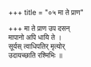 +++
title = "०५ मा ते प्राण"

+++
मा ते प्राण उप दसन्  
मापानो अपि धायि ते ।  
सूर्यस् त्वाधिपतिर् मृत्योर्  
उदायच्छाति रश्मिभिः ॥